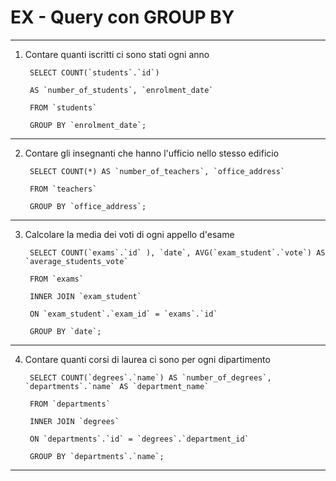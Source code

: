 # EX - Query con GROUP BY
---
1. Contare quanti iscritti ci sono stati ogni anno

        SELECT COUNT(`students`.`id`) 
        
        AS `number_of_students`, `enrolment_date`

        FROM `students`        

        GROUP BY `enrolment_date`;
---
2. Contare gli insegnanti che hanno l'ufficio nello stesso edificio

        SELECT COUNT(*) AS `number_of_teachers`, `office_address`

        FROM `teachers`

        GROUP BY `office_address`;

---
3. Calcolare la media dei voti di ogni appello d'esame

        SELECT COUNT(`exams`.`id` ), `date`, AVG(`exam_student`.`vote`) AS `average_students_vote`

        FROM `exams`

        INNER JOIN `exam_student`

        ON `exam_student`.`exam_id` = `exams`.`id`

        GROUP BY `date`;

---
4. Contare quanti corsi di laurea ci sono per ogni dipartimento

        SELECT COUNT(`degrees`.`name`) AS `number_of_degrees`, `departments`.`name` AS `department_name`

        FROM `departments`

        INNER JOIN `degrees`

        ON `departments`.`id` = `degrees`.`department_id`

        GROUP BY `departments`.`name`;

---